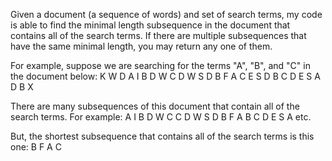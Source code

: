 Given a document (a sequence of words) and set of search terms, my code is able to find the minimal length subsequence in the document that contains all of the search terms. If there are multiple subsequences that have the same minimal length, you may return any one of them.

For example, suppose we are searching for the terms "A", "B", and "C" in the document below:
K W D A I B D W C D W S D B F A C E S D B C D E S A D B X

There are many subsequences of this document that contain all of the search terms. For example:
A I B D W C
C D W S D B F A
B C D E S A
etc.

But, the shortest subsequence that contains all of the search terms is this one:
B F A C
